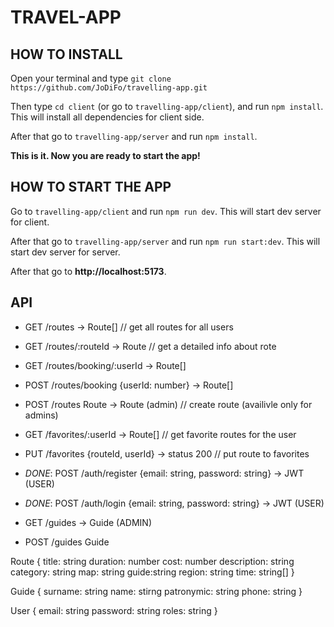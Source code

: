 # TRAVEL-APP

## HOW TO INSTALL
Open your terminal and type `git clone https://github.com/JoDiFo/travelling-app.git`

Then type `cd client` (or go to `travelling-app/client`), and run `npm install`. This will install all dependencies for client side.

After that go to `travelling-app/server` and run `npm install`.

**This is it. Now you are ready to start the app!**

## HOW TO START THE APP
Go to `travelling-app/client` and run `npm run dev`. This will start dev server for client.

After that go to `travelling-app/server` and run `npm run start:dev`. This will start dev server for server.

After that go to __http://localhost:5173__.

## API
- GET /routes -> Route[] // get all routes for all users
- GET /routes/:routeId -> Route // get a detailed info about rote
- GET /routes/booking/:userId -> Route[]
- POST /routes/booking {userId: number} -> Route[]
- POST /routes Route -> Route (admin) // create route (availivle only for admins)

- GET /favorites/:userId -> Route[] // get favorite routes for the user

- PUT /favorites {routeId, userId} -> status 200 // put route to favorites

- *DONE*: POST /auth/register {email: string, password: string} -> JWT (USER)
- *DONE*: POST /auth/login {email: string, password: string} -> JWT (USER)

- GET /guides -> Guide (ADMIN)
- POST /guides Guide

Route {
  title: string
  duration: number
  cost: number
  description: string
  category: string
  map: string
  guide:string
  region: string
  time: string[]
}

Guide {
  surname: string
  name: stirng
  patronymic: string
  phone: string
}

User {
email: string
password: string
roles: string
}
